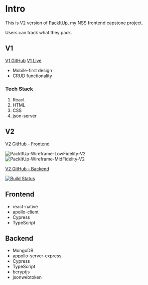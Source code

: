 # Intro

This is V2 version of [PackItUp](https://cr-demo--packitup.netlify.app/), my NSS frontend capstone project.

Users can track what they pack.

## V1

[V1 GitHub](https://github.com/CheoR/pack-it-up)
[V1 Live](https://cr-demo--packitup.netlify.app/)

- Mobile-first design
- CRUD functionality

### Tech Stack

1. React
2. HTML
3. CSS
4. json-server

## V2

[V2 GitHub - Frontend]()

![PackItUp-Wireframe-LowFidelity-V2](https://user-images.githubusercontent.com/5026476/205509436-af02eb34-f84b-495f-8ea4-c0715247ca23.png)
![PackItUp-Wireframe-MidFidelity-V2](https://user-images.githubusercontent.com/5026476/205509401-57b260cd-9e75-48dd-82c8-cd543bfa5614.png)


[V2 GitHub - Backend]()

[![Build Status](https://app.travis-ci.com/CheoR/pack-it-up-v2-server.svg?branch=main)](https://app.travis-ci.com/CheoR/pack-it-up-v2-server)

## Frontend

- react-native
- apollo-client
- Cypress
- TypeScript

## Backend

- MongoDB
- appollo-server-express
- Cypress
- TypeScript
- bcryptjs
- jsonwebtoken
